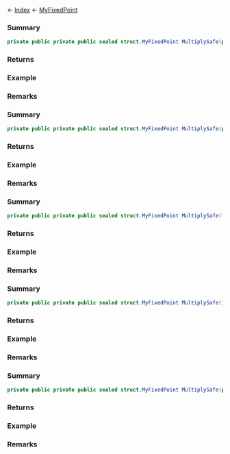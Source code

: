 ← [Index](Api-Index) ← [MyFixedPoint](VRage.MyFixedPoint)

### Summary

```csharp
private public private public sealed struct.MyFixedPoint MultiplySafe(private public sealed struct.MyFixedPoint a, float b)
```

### Returns

### Example

### Remarks

### Summary

```csharp
private public private public sealed struct.MyFixedPoint MultiplySafe(private public sealed struct.MyFixedPoint a, int b)
```

### Returns

### Example

### Remarks

### Summary

```csharp
private public private public sealed struct.MyFixedPoint MultiplySafe(float a, private public sealed struct.MyFixedPoint b)
```

### Returns

### Example

### Remarks

### Summary

```csharp
private public private public sealed struct.MyFixedPoint MultiplySafe(int a, private public sealed struct.MyFixedPoint b)
```

### Returns

### Example

### Remarks

### Summary

```csharp
private public private public sealed struct.MyFixedPoint MultiplySafe(private public sealed struct.MyFixedPoint a, private public sealed struct.MyFixedPoint b)
```

### Returns

### Example

### Remarks

